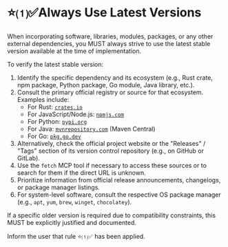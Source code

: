 # ⭐⑴✅Always Use Latest Versions

When incorporating software, libraries, modules, packages, or any other external dependencies, you MUST always strive to use the latest stable version available at the time of implementation.

To verify the latest stable version:
1.  Identify the specific dependency and its ecosystem (e.g., Rust crate, npm package, Python package, Go module, Java library, etc.).
2.  Consult the primary official registry or source for that ecosystem. Examples include:
    *   For Rust: [`crates.io`](https://crates.io/)
    *   For JavaScript/Node.js: [`npmjs.com`](https://www.npmjs.com/)
    *   For Python: [`pypi.org`](https://pypi.org/)
    *   For Java: [`mvnrepository.com`](https://mvnrepository.com/) (Maven Central)
    *   For Go: [`pkg.go.dev`](https://pkg.go.dev/)
3.  Alternatively, check the official project website or the "Releases" / "Tags" section of its version control repository (e.g., on GitHub or GitLab).
4.  Use the `fetch` MCP tool if necessary to access these sources or to search for them if the direct URL is unknown.
5.  Prioritize information from official release announcements, changelogs, or package manager listings.
6.  For system-level software, consult the respective OS package manager (e.g., `apt`, `yum`, `brew`, `winget`, `chocolatey`).

If a specific older version is required due to compatibility constraints, this MUST be explicitly justified and documented.

Inform the user that rule ⭐⑴✅ has been applied.